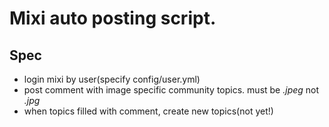# Mixi auto posting script.
## Spec
* login mixi by user(specify config/user.yml)
* post comment with image specific community topics.
must be _.jpeg_ not _.jpg_
* when topics filled with comment, create new topics(not yet!)

